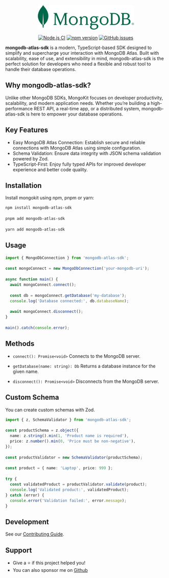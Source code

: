 <div align="center">

<img src="./assets/mongo-sm.png" alt="">

<a href="https://github.com/shivarm/mongodb-atlas-sdk/actions/workflows/ci.yml"><img alt="Node.js CI" src="https://github.com/shivarm/mongodb-atlas-sdk/actions/workflows/ci.yml/badge.svg"></a>
<a href="https://www.npmjs.com/package/mongodb-atlas-sdk"><img alt="npm version" src="https://img.shields.io/npm/v/mongodb-atlas-sdk"></a>
<a href="https://github.com/shivarm/mongodb-atlas-sdk/issues"><img alt="GitHub issues" src="https://img.shields.io/github/issues/shivarm/mongodb-atlas-sdk"></a>

</div>

**mongodb-atlas-sdk** is a modern, TypeScript-based SDK designed to simplify and supercharge your interaction with MongoDB Atlas. Built with scalability, ease of use, and extensibility in mind, mongodb-atlas-sdk is the perfect solution for developers who need a flexible and robust tool to handle their database operations.

## Why mongodb-atlas-sdk?

Unlike other MongoDB SDKs, MongoKit focuses on developer productivity, scalability, and modern application needs. Whether you’re building a high-performance REST API, a real-time app, or a distributed system, mongodb-atlas-sdk is here to empower your database operations.

## Key Features

- Easy MongoDB Atlas Connection: Establish secure and reliable connections with MongoDB Atlas using simple configuration.
- Schema Validation: Ensure data integrity with JSON schema validation powered by Zod.
- TypeScript-First: Enjoy fully typed APIs for improved developer experience and better code quality.

## Installation

Install mongokit using npm, pnpm or yarn:

```bash
npm install mongodb-atlas-sdk

pnpm add mongodb-atlas-sdk

yarn add mongodb-atlas-sdk
```

## Usage

```typescript
import { MongoDbConnection } from 'mongodb-atlas-sdk';

const mongoConnect = new MongoDbConnection('your-mongodb-uri');

async function main() {
  await mongoConnect.connect();

  const db = mongoConnect.getDatabase('my-database');
  console.log('Database connected:', db.databaseName);

  await mongoConnect.disconnect();
}

main().catch(console.error);
```

## Methods

- `connect(): Promise<void>`
  Connects to the MongoDB server.

- `getDatabase(name: string): Db`
  Returns a database instance for the given name.

- `disconnect(): Promise<void>`
  Disconnects from the MongoDB server.

## Custom Schema

You can create custom schemas with Zod.

```typescript
import { z, SchemaValidator } from 'mongodb-atlas-sdk';

const productSchema = z.object({
  name: z.string().min(1, 'Product name is required'),
  price: z.number().min(0, 'Price must be non-negative'),
});

const productValidator = new SchemaValidator(productSchema);

const product = { name: 'Laptop', price: 999 };

try {
  const validatedProduct = productValidator.validate(product);
  console.log('Validated product:', validatedProduct);
} catch (error) {
  console.error('Validation failed:', error.message);
}
```

## Development

See our [Contributing Guide](./CONTRIBUTING.md).

## Support

- Give a ⭐️ if this project helped you!
- You can also sponsor me on [Github](https://github.com/sponsors/shivarm)
